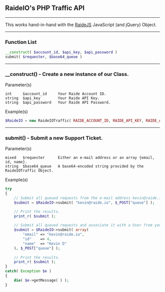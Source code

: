 ## RaideIO's PHP Traffic API

---

This works hand-in-hand with the [RaideJS](https://github.com/RaideIO/jQuery) JavaScript (and jQuery) Object.

---

### Function List

```php
__construct( $account_id, $api_key, $api_password )
submit( $requester, $base64_queue )
```

---

### __construct() - Create a new instance of our Class.

Parameter(s)

```
int     $account_id     Your Raide Account ID.
string  $api_key        Your Raide API Key.
string  $api_password   Your Raide API Password.
```

Example(s)

```php
$RaideIO = new RaideIOTraffic( RAIDE_ACCOUNT_ID, RAIDE_API_KEY, RAIDE_API_PASSWORD );
```

---

### submit() - Submit a new Support Ticket.

Parameter(s)

```
mixed   $requester      Either an e-mail address or an array {email, id, name}.
string  $base64_queue   A base64-encoded string provided by the RaideIOTraffic Object.
```

Example(s)

```php
try
{
    // Submit all queued requests from the e-mail address kevin@raide.io.
    $submit = $RaideIO->submit( "kevin@raide.io", $_POST["queue"] );

    // Print the results.
    print_r( $submit );
  
    // Submit all queued requests and associate it with a User from your application.
    $submit = $RaideIO->submit( array(
        "email" => "kevin@raide.io",
        "id"    => 4,
        "name"  => "Kevin D"
    ), $_POST["queue"] );
  
    // Print the results.
    print_r( $submit );
}
catch( Exception $e )
{
    die( $e->getMessage( ) );
}
```
